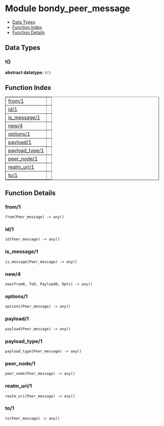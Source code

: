 

# Module bondy_peer_message #
* [Data Types](#types)
* [Function Index](#index)
* [Function Details](#functions)

<a name="types"></a>

## Data Types ##




### <a name="type-t">t()</a> ###


__abstract datatype__: `t()`

<a name="index"></a>

## Function Index ##


<table width="100%" border="1" cellspacing="0" cellpadding="2" summary="function index"><tr><td valign="top"><a href="#from-1">from/1</a></td><td></td></tr><tr><td valign="top"><a href="#id-1">id/1</a></td><td></td></tr><tr><td valign="top"><a href="#is_message-1">is_message/1</a></td><td></td></tr><tr><td valign="top"><a href="#new-4">new/4</a></td><td></td></tr><tr><td valign="top"><a href="#options-1">options/1</a></td><td></td></tr><tr><td valign="top"><a href="#payload-1">payload/1</a></td><td></td></tr><tr><td valign="top"><a href="#payload_type-1">payload_type/1</a></td><td></td></tr><tr><td valign="top"><a href="#peer_node-1">peer_node/1</a></td><td></td></tr><tr><td valign="top"><a href="#realm_uri-1">realm_uri/1</a></td><td></td></tr><tr><td valign="top"><a href="#to-1">to/1</a></td><td></td></tr></table>


<a name="functions"></a>

## Function Details ##

<a name="from-1"></a>

### from/1 ###

`from(Peer_message) -> any()`

<a name="id-1"></a>

### id/1 ###

`id(Peer_message) -> any()`

<a name="is_message-1"></a>

### is_message/1 ###

`is_message(Peer_message) -> any()`

<a name="new-4"></a>

### new/4 ###

`new(From0, To0, Payload0, Opts) -> any()`

<a name="options-1"></a>

### options/1 ###

`options(Peer_message) -> any()`

<a name="payload-1"></a>

### payload/1 ###

`payload(Peer_message) -> any()`

<a name="payload_type-1"></a>

### payload_type/1 ###

`payload_type(Peer_message) -> any()`

<a name="peer_node-1"></a>

### peer_node/1 ###

`peer_node(Peer_message) -> any()`

<a name="realm_uri-1"></a>

### realm_uri/1 ###

`realm_uri(Peer_message) -> any()`

<a name="to-1"></a>

### to/1 ###

`to(Peer_message) -> any()`

